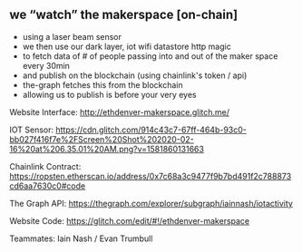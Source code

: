 ## we “watch” the makerspace [on-chain]
* using a laser beam sensor
* we then use our dark layer, iot wifi datastore http magic
* to fetch data of # of people passing into and out of the maker space every 30min
* and publish on the blockchain (using chainlink's token / api)
* the-graph fetches this from the blockchain
* allowing us to publish is before your very eyes


Website Interface: http://ethdenver-makerspace.glitch.me/

IOT Sensor: https://cdn.glitch.com/914c43c7-67ff-464b-93c0-bb027f416f7e%2FScreen%20Shot%202020-02-16%20at%206.35.01%20AM.png?v=1581860131663

Chainlink Contract: https://ropsten.etherscan.io/address/0x7c68a3c9477f9b7bd491f2c788873cd6aa7630c0#code

The Graph API: https://thegraph.com/explorer/subgraph/iainnash/iotactivity

Website Code:  https://glitch.com/edit/#!/ethdenver-makerspace


Teammates: Iain Nash / Evan Trumbull